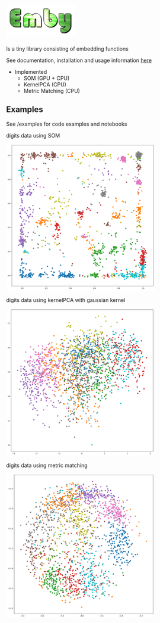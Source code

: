 
![logo](images/logo.png)
---

Is a tiny library consisting of embedding functions

See documentation, installation and usage information [here](https://jonasrsv.github.io/emby/build/html/index.html)

- Implemented
    - SOM (GPU + CPU)
    - KernelPCA (CPU)
    - Metric Matching (CPU)
  


Examples 
---

See /examples for code examples and notebooks

digits data using SOM

<img src="images/digits-som.png" width=400px />

digits data using kernelPCA with gaussian kernel

<img src="images/digits-kpca.png" width=400px />

digits data using metric matching

<img src="images/digits-mm.png" width=400px />








